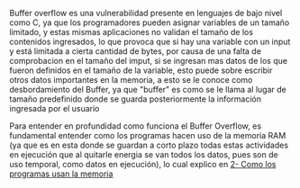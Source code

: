 Buffer overflow es una vulnerabilidad presente en lenguajes de bajo nivel como C, ya que los programadores pueden asignar variables de un tamaño limitado, y estas mismas aplicaciones no validan el tamaño de los contenidos ingresados, lo que provoca que si hay una variable con un input y está limitada a cierta cantidad de bytes, por causa de una falta de comprobacion en el tamaño del imput, si se ingresan mas datos de los que fueron definidos en el tamaño de la variable, esto puede sobre escribir otros datos importantes en la memoria, a esto se le conoce como desbordamiento del Buffer, ya que "buffer" es como se le llama al lugar de tamaño predefinido donde se guarda posteriormente la información ingresada por el usuario

Para entender en profundidad como funciona el Buffer Overflow, es fundamental entender como los programas hacen uso de la memoria RAM (ya que es en esta donde se guardan a corto plazo todas estas actividades en ejecución que al quitarle energia se van todos los datos, pues son de uso temporal, como datos en ejecución), lo cual explico en [2- Como los programas usan la memoria](2-%20Como%20los%20programas%20usan%20la%20memoria.md)
